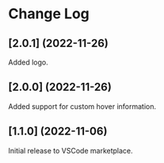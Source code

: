 # Change Log
## [2.0.1] (2022-11-26)
Added logo.
## [2.0.0] (2022-11-26)
Added support for custom hover information.
## [1.1.0] (2022-11-06)
Initial release to VSCode marketplace.